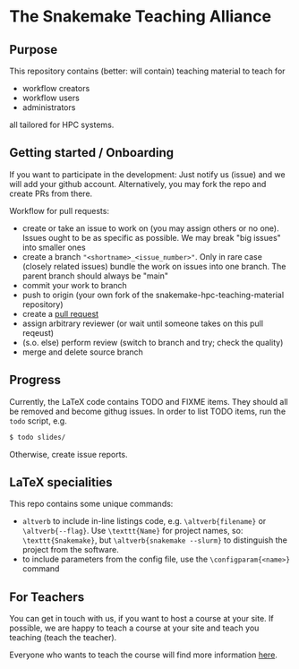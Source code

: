 # The Snakemake Teaching Alliance

## Purpose

This repository contains (better: will contain) teaching material to teach for

- workflow creators
- workflow users
- administrators

all tailored for HPC systems.

## Getting started / Onboarding

If you want to participate in the development: Just notify us (issue) and we will add your github account. Alternatively, you may fork the repo and create PRs from there.

Workflow for pull requests:

- create or take an issue to work on (you may assign others or no one). Issues ought to be as specific as possible. We may break "big issues" into smaller ones
- create a branch `"<shortname>_<issue_number>"`. Only in rare case (closely related issues) bundle the work on issues into one branch. The parent branch should always be "main"
- commit your work to branch
- push to origin (your own fork of the snakemake-hpc-teaching-material repository)
- create a [pull request](https://docs.github.com/en/pull-requests/collaborating-with-pull-requests/proposing-changes-to-your-work-with-pull-requests/creating-a-pull-request) 
- assign arbitrary reviewer (or wait until someone takes on this pull reqeust)
- (s.o. else) perform review (switch to branch and try; check the quality)
- merge and delete source branch


## Progress

Currently, the LaTeX code contains TODO and FIXME items. They should all be removed and become githug issues. In order to list TODO items, run the `todo` script, e.g.

```bash
$ todo slides/
``` 

Otherwise, create issue reports. 

## LaTeX specialities

This repo contains some unique commands:

- `altverb` to include in-line listings code, e.g. `\altverb{filename}` or `\altverb{--flag}`. Use `\texttt{Name}` for project names, so: `\texttt{Snakemake}`, but `\altverb{snakemake --slurm}` to distinguish the project from the software.
- to include parameters from the config file, use the `\configparam{<name>}` command

## For Teachers

You can get in touch with us, if you want to host a course at your site. If possible, we are happy to teach a course at your site and teach you teaching (teach the teacher).

Everyone who wants to teach the course will find more information [here](https://github.com/cmeesters/snakemake-hpc-teaching-material/Teaching_Elsewhere.md).
